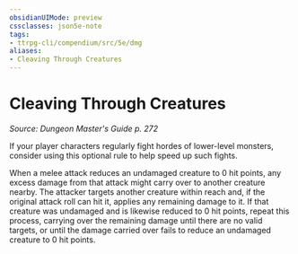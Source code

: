 ```yaml
---
obsidianUIMode: preview
cssclasses: json5e-note
tags:
- ttrpg-cli/compendium/src/5e/dmg
aliases:
- Cleaving Through Creatures
---
```

# Cleaving Through Creatures
*Source: Dungeon Master's Guide p. 272* 

If your player characters regularly fight hordes of lower-level monsters, consider using this optional rule to help speed up such fights.

When a melee attack reduces an undamaged creature to 0 hit points, any excess damage from that attack might carry over to another creature nearby. The attacker targets another creature within reach and, if the original attack roll can hit it, applies any remaining damage to it. If that creature was undamaged and is likewise reduced to 0 hit points, repeat this process, carrying over the remaining damage until there are no valid targets, or until the damage carried over fails to reduce an undamaged creature to 0 hit points.